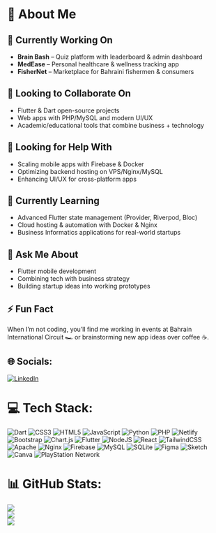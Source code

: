 # 💫 About Me

## 🔭 Currently Working On
- **Brain Bash** – Quiz platform with leaderboard & admin dashboard
- **MedEase** – Personal healthcare & wellness tracking app
- **FisherNet** – Marketplace for Bahraini fishermen & consumers

## 🤝 Looking to Collaborate On
- Flutter & Dart open-source projects
- Web apps with PHP/MySQL and modern UI/UX
- Academic/educational tools that combine business + technology

## 👯 Looking for Help With
- Scaling mobile apps with Firebase & Docker
- Optimizing backend hosting on VPS/Nginx/MySQL
- Enhancing UI/UX for cross-platform apps

## 🌱 Currently Learning
- Advanced Flutter state management (Provider, Riverpod, Bloc)
- Cloud hosting & automation with Docker & Nginx
- Business Informatics applications for real-world startups

## 💬 Ask Me About
- Flutter mobile development
- Combining tech with business strategy
- Building startup ideas into working prototypes

## ⚡ Fun Fact
When I’m not coding, you’ll find me working in events at Bahrain International Circuit 🏎️ or brainstorming new app ideas over coffee ☕.


## 🌐 Socials:
[![LinkedIn](https://img.shields.io/badge/LinkedIn-%230077B5.svg?logo=linkedin&logoColor=white)](https://www.linkedin.com/in/abdul-wahid-muhammad-afzal-bbb498255)

# 💻 Tech Stack:
![Dart](https://img.shields.io/badge/dart-%230175C2.svg?style=plastic&logo=dart&logoColor=white) ![CSS3](https://img.shields.io/badge/css3-%231572B6.svg?style=plastic&logo=css3&logoColor=white) ![HTML5](https://img.shields.io/badge/html5-%23E34F26.svg?style=plastic&logo=html5&logoColor=white) ![JavaScript](https://img.shields.io/badge/javascript-%23323330.svg?style=plastic&logo=javascript&logoColor=%23F7DF1E) ![Python](https://img.shields.io/badge/python-3670A0?style=plastic&logo=python&logoColor=ffdd54) ![PHP](https://img.shields.io/badge/php-%23777BB4.svg?style=plastic&logo=php&logoColor=white) ![Netlify](https://img.shields.io/badge/netlify-%23000000.svg?style=plastic&logo=netlify&logoColor=#00C7B7) ![Bootstrap](https://img.shields.io/badge/bootstrap-%238511FA.svg?style=plastic&logo=bootstrap&logoColor=white) ![Chart.js](https://img.shields.io/badge/chart.js-F5788D.svg?style=plastic&logo=chart.js&logoColor=white) ![Flutter](https://img.shields.io/badge/Flutter-%2302569B.svg?style=plastic&logo=Flutter&logoColor=white) ![NodeJS](https://img.shields.io/badge/node.js-6DA55F?style=plastic&logo=node.js&logoColor=white) ![React](https://img.shields.io/badge/react-%2320232a.svg?style=plastic&logo=react&logoColor=%2361DAFB) ![TailwindCSS](https://img.shields.io/badge/tailwindcss-%2338B2AC.svg?style=plastic&logo=tailwind-css&logoColor=white) ![Apache](https://img.shields.io/badge/apache-%23D42029.svg?style=plastic&logo=apache&logoColor=white) ![Nginx](https://img.shields.io/badge/nginx-%23009639.svg?style=plastic&logo=nginx&logoColor=white) ![Firebase](https://img.shields.io/badge/firebase-a08021?style=plastic&logo=firebase&logoColor=ffcd34) ![MySQL](https://img.shields.io/badge/mysql-4479A1.svg?style=plastic&logo=mysql&logoColor=white) ![SQLite](https://img.shields.io/badge/sqlite-%2307405e.svg?style=plastic&logo=sqlite&logoColor=white) ![Figma](https://img.shields.io/badge/figma-%23F24E1E.svg?style=plastic&logo=figma&logoColor=white) ![Sketch](https://img.shields.io/badge/Sketch-FFB387?style=plastic&logo=sketch&logoColor=black) ![Canva](https://img.shields.io/badge/Canva-%2300C4CC.svg?style=plastic&logo=Canva&logoColor=white) ![PlayStation Network](https://img.shields.io/badge/PSN-%230070D1.svg?style=plastic&logo=Playstation&logoColor=white)
# 📊 GitHub Stats:
![](https://github-readme-stats.vercel.app/api?username=abdulwahid1520&theme=blue-green&hide_border=false&include_all_commits=true&count_private=false)<br/>
![](https://nirzak-streak-stats.vercel.app/?user=abdulwahid1520&theme=blue-green&hide_border=false)<br/>
![](https://github-readme-stats.vercel.app/api/top-langs/?username=abdulwahid1520&theme=blue-green&hide_border=false&include_all_commits=true&count_private=false&layout=compact)
